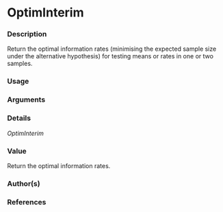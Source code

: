 # OptimInterim

### Description 
Return the optimal information rates (minimising the expected sample size under the alternative hypothesis) for testing means or rates in one or two samples.

### Usage 


### Arguments 


### Details 
_OptimInterim_

### Value 
Return the optimal information rates.

### Author(s)


### References
